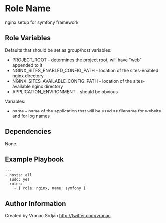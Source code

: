 Role Name
=========

nginx setup for symfony framework


Role Variables
--------------

Defaults that should be set as group/host variables:
- PROJECT_ROOT - determines the project root, will have "web" appended to it
- NGINX_SITES_ENABLED_CONFIG_PATH - location of the sites-enabled nginx directory
- NGINX_SITES_AVAILABLE_CONFIG_PATH - location of the sites-available nginx directory
- APPLICATION_ENVIRONMENT - should be obvious

Variables:
- name - name of the application that will be used as filename for website and for log names

Dependencies
------------

None.

Example Playbook
----------------

```
---
- hosts: all
  sudo: yes
  roles:
    - { role: nginx, name: symfony }
```

Author Information
------------------

Created by Vranac Srdjan http://twitter.com/vranac